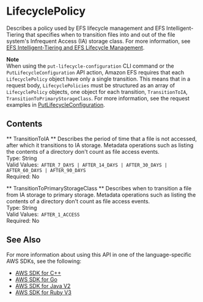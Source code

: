 # LifecyclePolicy<a name="API_LifecyclePolicy"></a>

Describes a policy used by EFS lifecycle management and EFS Intelligent\-Tiering that specifies when to transition files into and out of the file system's Infrequent Access \(IA\) storage class\. For more information, see [EFS Intelligent‐Tiering and EFS Lifecycle Management](https://docs.aws.amazon.com/efs/latest/ug/lifecycle-management-efs.html)\.

**Note**  
When using the `put-lifecycle-configuration` CLI command or the `PutLifecycleConfiguration` API action, Amazon EFS requires that each `LifecyclePolicy` object have only a single transition\. This means that in a request body, `LifecyclePolicies` must be structured as an array of `LifecyclePolicy` objects, one object for each transition, `TransitionToIA`, `TransitionToPrimaryStorageClass`\. For more information, see the request examples in [PutLifecycleConfiguration](API_PutLifecycleConfiguration.md)\.

## Contents<a name="API_LifecyclePolicy_Contents"></a>

 ** TransitionToIA **   <a name="efs-Type-LifecyclePolicy-TransitionToIA"></a>
 Describes the period of time that a file is not accessed, after which it transitions to IA storage\. Metadata operations such as listing the contents of a directory don't count as file access events\.  
Type: String  
Valid Values:` AFTER_7_DAYS | AFTER_14_DAYS | AFTER_30_DAYS | AFTER_60_DAYS | AFTER_90_DAYS`   
Required: No

 ** TransitionToPrimaryStorageClass **   <a name="efs-Type-LifecyclePolicy-TransitionToPrimaryStorageClass"></a>
Describes when to transition a file from IA storage to primary storage\. Metadata operations such as listing the contents of a directory don't count as file access events\.  
Type: String  
Valid Values:` AFTER_1_ACCESS`   
Required: No

## See Also<a name="API_LifecyclePolicy_SeeAlso"></a>

For more information about using this API in one of the language\-specific AWS SDKs, see the following:
+  [AWS SDK for C\+\+](https://docs.aws.amazon.com/goto/SdkForCpp/elasticfilesystem-2015-02-01/LifecyclePolicy) 
+  [AWS SDK for Go](https://docs.aws.amazon.com/goto/SdkForGoV1/elasticfilesystem-2015-02-01/LifecyclePolicy) 
+  [AWS SDK for Java V2](https://docs.aws.amazon.com/goto/SdkForJavaV2/elasticfilesystem-2015-02-01/LifecyclePolicy) 
+  [AWS SDK for Ruby V3](https://docs.aws.amazon.com/goto/SdkForRubyV3/elasticfilesystem-2015-02-01/LifecyclePolicy) 